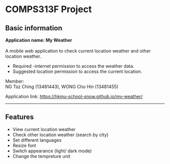 <h1>COMPS313F Project</h1>

<h2>Basic information</h2>

**Application name: My Weather** <br><br>
A mobile web application to check current location weather and other location weather.
<ul>
  <li>Required -internet permission to access the weather data.</li>
  <li>Suggested location permission to access the current location.</li>
</ul>

Member:<br>
NG Tsz Ching (13481443), WONG Cho Hin (13481455)<br>

Application link: https://hkmu-school-snow.github.io/my-weather/

___
<h2>Features</h2>
<ul>
  <li>View current location weather</li>
  <li>Check other location weather (search by city)</li>
  <li>Set different languages</li>
  <li>Resize font</li>
  <li>Switch appearance (light/ dark mode)</li>
  <li>Change the tempreture unit</li>
</ul>
